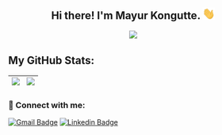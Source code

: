 <h2 align="center"> Hi there! I'm Mayur Kongutte. <img src="https://github.com/Mayur2506/Mayur2506/blob/main/Hi.gif" width="25"></h2>
<p align="center">
  <a href="https://github.com/DenverCoder1/readme-typing-svg"><img src="https://readme-typing-svg.herokuapp.com?lines=Computer+Engineering+Undergrad;Full+Stack+Web+Developer;Open%20Source%20contributor&center=true&width=500&height=50"></a>
</p>

<!--
**Mayur2506/Mayur2506** is a ✨ _special_ ✨ repository because its `README.md` (this file) appears on your GitHub profile.

Here are some ideas to get you started:

- 🔭 I’m currently working on ...
- 🌱 I’m currently learning ...
- 👯 I’m looking to collaborate on ...
- 🤔 I’m looking for help with ...
- 💬 Ask me about ...
- 📫 How to reach me: ...
- 😄 Pronouns: ...
- ⚡ Fun fact: ...
-->




## My GitHub Stats:

<img src="https://github-readme-stats.vercel.app/api?username=Mayur2506&show_icons=true&theme=tokyonight"/>|<img src="https://github-readme-stats.vercel.app/api/top-langs/?username=Mayur2506&layout=compact"/>|
|---|---|

### 🔗 Connect with me:
<!-- style=flat-square& -->
[![Gmail Badge](https://img.shields.io/badge/-Mayur-D14836?logo=Gmail&logoColor=white&link=mailto:mayur.kongutte2002@gmail.com)](mailto:mayur.kongutte2002@gmail.com)
[![Linkedin Badge](https://img.shields.io/badge/-Mayur%20Kongutte-blue?logo=Linkedin&logoColor=white&link=)](https://in.linkedin.com/in/mayur-kongutte-6850511ba)


